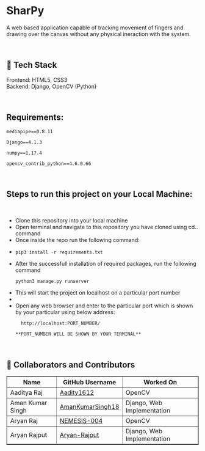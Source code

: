 # SharPy
A web based application capable of tracking movement of fingers and drawing over the canvas without any physical ineraction with the system.

<br>

## :abacus:	Tech Stack
Frontend: HTML5, CSS3 <br>
Backend: Django, OpenCV (Python)

<br>

## Requirements: 

` mediapipe==0.8.11 `

` Django==4.1.3 `

` numpy==1.17.4 `

` opencv_contrib_python==4.6.0.66 `

<br>

## Steps to run this project on your Local Machine:

<br>

<ul>
  <li> Clone this repository into your local machine </li>
  <li> Open terminal and navigate to this repository you have cloned using cd.. command </li>
  <li> Once inside the repo run the following command: <li>
    
    pip3 install -r requirements.txt
  
  <li> After the successfull installation of required packages, run the following command </li>
    
    python3 manage.py runserver
    
    
  <li>This will start the project on localhost on a particular port number<li>
  <li> Open any web browser and enter to the particular port which is shown by your particular using below address:</li>
    
  ```
    http://localhost:PORT_NUMBER/
   ``` 
    **PORT_NUMBER WILL BE SHOWN BY YOUR TERMINAL**
  
  </ul>
  <br>
  
## :pushpin: Collaborators and Contributors

<table border="1">
<tr>
<th> Name </th>
<th> GitHub Username </th>
  <th> Worked On </th>
</tr>
<tr>
<td> Aaditya Raj </td>
<td> <a href="https://github.com/aaditya1612">Aadity1612</a> </td>
  <td> OpenCV </td>
</tr>
<tr>
<td> Aman Kumar Singh </td>
<td> <a href="https://github.com/AmankumarSingh18">AmanKumarSingh18</a> </td>
  <td> Django, Web Implementation </td>
</tr>
<tr>
<td> Aryan Raj </td>
<td> <a href="https://github.com/NEMESIS-004">NEMESIS-004</a> </td>
  <td> OpenCV </td>
</tr>
<tr>
<td> Aryan Rajput </td>
<td> <a href="https://github.com/Aryan-Rajput">Aryan-Rajput</a> </td>
  <td> Django, Web Implementation </td>
</tr>
</table>
